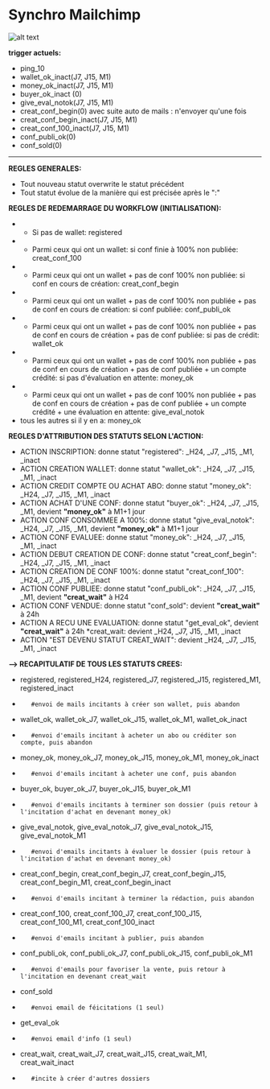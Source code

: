 # Synchro Mailchimp
![alt text](https://s3.amazonaws.com/blousebrothers/imgemail/gbb.png)

**trigger actuels:** 
* ping_10
* wallet_ok_inact(J7, J15, M1)
* money_ok_inact(J7, J15, M1)
* buyer_ok_inact (0)
* give_eval_notok(J7, J15, M1)
* creat_conf_begin(0) avec suite auto de mails : n'envoyer qu'une fois
* creat_conf_begin_inact(J7, J15, M1)
* creat_conf_100_inact(J7, J15, M1)
* conf_publi_ok(0) 
* conf_sold(0)

--------------
**REGLES GENERALES:**

* Tout nouveau statut overwrite le statut précédent
* Tout statut évolue de la manière qui est précisée après le ":"

**REGLES DE REDEMARRAGE DU WORKFLOW (INITIALISATION):**
* - Si pas de wallet: registered
* - Parmi ceux qui ont un wallet: si conf finie à 100% non publiée: creat_conf_100
* - Parmi ceux qui ont un wallet + pas de conf 100% non publiée: si conf en cours de création: creat_conf_begin
* - Parmi ceux qui ont un wallet + pas de conf 100% non publiée + pas de conf en cours de création: si conf publiée: conf_publi_ok
* - Parmi ceux qui ont un wallet + pas de conf 100% non publiée + pas de conf en cours de création + pas de conf publiée: si pas de crédit: wallet_ok
* - Parmi ceux qui ont un wallet + pas de conf 100% non publiée + pas de conf en cours de création + pas de conf publiée + un compte crédité: si pas d'évaluation en attente: money_ok
* - Parmi ceux qui ont un wallet + pas de conf 100% non publiée + pas de conf en cours de création + pas de conf publiée + un compte crédité + une évaluation en attente: give_eval_notok
* tous les autres si il y en a: money_ok

**REGLES D'ATTRIBUTION DES STATUTS SELON L'ACTION:**
* ACTION INSCRIPTION: donne statut "registered": _H24, _J7, _J15, _M1, _inact
* ACTION CREATION WALLET: donne statut "wallet_ok": _H24, _J7, _J15, _M1, _inact
* ACTION CREDIT COMPTE OU ACHAT ABO: donne statut "money_ok": _H24, _J7, _J15, _M1, _inact
* ACTION ACHAT D'UNE CONF: donne statut "buyer_ok": _H24, _J7, _J15, _M1, devient **"money_ok"** à M1+1 jour
* ACTION CONF CONSOMMEE A 100%: donne statut "give_eval_notok": _H24, _J7, _J15, _M1, devient **"money_ok"** à M1+1 jour
* ACTION CONF EVALUEE: donne statut "money_ok": _H24, _J7, _J15, _M1, _inact
* ACTION DEBUT CREATION DE CONF: donne statut "creat_conf_begin": _H24, _J7, _J15, _M1, _inact
* ACTION CREATION DE CONF 100%: donne statut "creat_conf_100": _H24, _J7, _J15, _M1, _inact
* ACTION CONF PUBLIEE: donne statut "conf_publi_ok": _H24, _J7, _J15, _M1, devient **"creat_wait"** à H24
* ACTION CONF VENDUE: donne statut "conf_sold": devient **"creat_wait"** à 24h
* ACTION A RECU UNE EVALUATION: donne statut "get_eval_ok", devient **"creat_wait"** à 24h
*creat_wait: devient _H24, _J7, J15, _M1, _inact
* ACTION "EST DEVENU STATUT CREAT_WAIT": devient _H24, _J7, _J15, _M1, _inact



**--> RECAPITULATIF DE TOUS LES STATUTS CREES:**

* registered, registered_H24, registered_J7, registered_J15, registered_M1, registered_inact 
*        #envoi de mails incitants à créer son wallet, puis abandon
* wallet_ok, wallet_ok_J7, wallet_ok_J15, wallet_ok_M1, wallet_ok_inact 
*        #envoi d'emails incitant à acheter un abo ou créditer son compte, puis abandon
* money_ok, money_ok_J7, money_ok_J15, money_ok_M1, money_ok_inact 
*        #envoi d'emails incitant à acheter une conf, puis abandon
* buyer_ok, buyer_ok_J7, buyer_ok_J15, buyer_ok_M1   
*        #envoi d'emails incitants à terminer son dossier (puis retour à l'incitation d'achat en devenant money_ok)
* give_eval_notok, give_eval_notok_J7, give_eval_notok_J15, give_eval_notok_M1  
*        #envoi d'emails incitants à évaluer le dossier (puis retour à l'incitation d'achat en devenant money_ok)
* creat_conf_begin, creat_conf_begin_J7, creat_conf_begin_J15, creat_conf_begin_M1, creat_conf_begin_inact 
*        #envoi d'emails incitant à terminer la rédaction, puis abandon
* creat_conf_100, creat_conf_100_J7, creat_conf_100_J15, creat_conf_100_M1, creat_conf_100_inact 
*        #envoi d'emails incitant à publier, puis abandon
* conf_publi_ok, conf_publi_ok_J7, conf_publi_ok_J15, conf_publi_ok_M1 
*        #envoi d'emails pour favoriser la vente, puis retour à l'incitation en devenant creat_wait
* conf_sold 
*        #envoi email de féicitations (1 seul)
* get_eval_ok 
*        #envoi email d'info (1 seul)
* creat_wait, creat_wait_J7, creat_wait_J15, creat_wait_M1, creat_wait_inact 
*        #incite à créer d'autres dossiers
